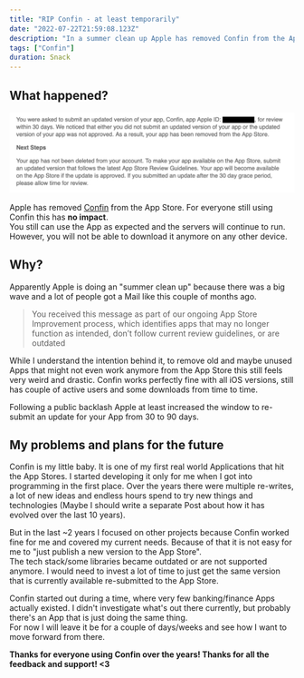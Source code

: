 ```yaml
---
title: "RIP Confin - at least temporarily"
date: "2022-07-22T21:59:08.123Z"
description: "In a summer clean up Apple has removed Confin from the App Store. I want to share my feelings and plans moving forward"
tags: ["Confin"]
duration: Snack
---
```


## What happened?

![E-Mail from Apple with App removal announcement](./apple-mail.png)

Apple has removed [Confin](https://developapa.com/confin) from the App Store. For everyone still using Confin this has **no impact**.  
You still can use the App as expected and the servers will continue to run. However, you will not be able to download it anymore on any 
other device.

## Why?

Apparently Apple is doing an "summer clean up" because there was a big wave and a lot of people got a Mail like this couple of months ago.

> You received this message as part of our ongoing App Store Improvement process, which identifies apps that may no longer function as intended, 
> don’t follow current review guidelines, or are outdated

While I understand the intention behind it, to remove old and maybe unused Apps that might not even work anymore from the App Store this still 
feels very weird and drastic. Confin works perfectly fine with all iOS versions, still has couple of active users and some downloads from 
time to time.

Following a public backlash Apple at least increased the window to re-submit an update for your App from 30 to 90 days.

## My problems and plans for the future
Confin is my little baby. It is one of my first real world Applications that hit the App Stores. I started developing it only for me 
when I got into programming in the first place. Over the years there were multiple re-writes, a lot of new ideas and endless hours spend 
to try new things and technologies (Maybe I should write a separate Post about how it has evolved over the last 10 years).

But in the last ~2 years I focused on other projects because Confin worked fine for me and covered my current needs. Because of that
it is not easy for me to "just publish a new version to the App Store".  
The tech stack/some libraries became outdated or are not supported anymore.
I would need to invest a lot of time to just get the same version that is currently available re-submitted to the App Store.

Confin started out during a time, where very few banking/finance Apps actually existed. I didn't investigate what's out there currently, but probably 
there's an App that is just doing the same thing.  
For now I will leave it be for a couple of days/weeks and see how I want to move forward from there.


**Thanks for everyone using Confin over the years! Thanks for all the feedback and support! <3**